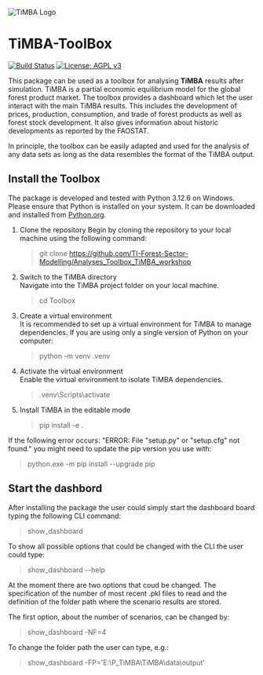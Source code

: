 ![TiMBA Logo](https://raw.githubusercontent.com/TI-Forest-Sector-Modelling/TiMBA/ToolBox_implementation_cm/images/timba_toolbox_logo.png)

# TiMBA-ToolBox

[![Build Status](https://github.com/TI-Forest-Sector-Modelling/Analyses_Toolbox_TiMBA_workshop/actions/workflows/actions.yml/badge.svg)](https://github.com/TI-Forest-Sector-Modelling/Analyses_Toolbox_TiMBA_workshop/actions/workflows/actions.yml)
[![License: AGPL v3](https://img.shields.io/badge/License-AGPL_v3-blue.svg)](https://www.gnu.org/licenses/agpl-3.0)

This package can be used as a toolbox for analysing **TiMBA** results after simulation. TiMBA is a partial economic equilibrium model for the global forest product market. The toolbox provides a dashboard which let the user interact with the main TiMBA results. This includes the development of prices, production, consumption, and trade of forest products as well as forest stock development. It also gives information about historic developments as reported by the FAOSTAT.

In principle, the toolbox can be easily adapted and used for the analysis of any data sets as long as the data resembles the format of the TiMBA output. 

## Install the Toolbox

The package is developed and tested with Python 3.12.6 on Windows. Please ensure that Python is installed on your system. It can be downloaded and installed
from [Python.org](https://www.python.org/downloads/release/python-3126/).

1. Clone the repository
Begin by cloning the repository to your local machine using the following command: 
    >git clone https://github.com/TI-Forest-Sector-Modelling/Analyses_Toolbox_TiMBA_workshop
   > 
2. Switch to the TiMBA directory  
Navigate into the TiMBA project folder on your local machine.
   >cd Toolbox
   >
3. Create a virtual environment  
It is recommended to set up a virtual environment for TiMBA to manage dependencies. If you are using only a single version of Python on your computer:
   >python -m venv .venv
   >
1. Activate the virtual environment  
Enable the virtual environment to isolate TiMBA dependencies. 
   >.venv\Scripts\activate
   >
1. Install TiMBA in the editable mode  
   >pip install -e .

If the following error occurs: "ERROR: File "setup.py" or "setup.cfg" not found."
you might need to update the pip version you use with: 
>python.exe -m pip install --upgrade pip

## Start the dashbord
After installing the package the user could simply start the dashboard board typing the following CLI command:
> show_dashboard

To show all possible options that could be changed with the CLI the user could type:
> show_dashboard --help

At the moment there are two options that coud be changed. The specification of the number of most recent .pkl files to read and 
the definition of the folder path where the scenario results are stored.

The first option, about the number of scenarios, can be changed by:
> show_dashboard -NF=4

To change the folder path the user can type, e.g.:
> show_dashboard -FP='E:\P_TiMBA\TiMBA\data\output'
